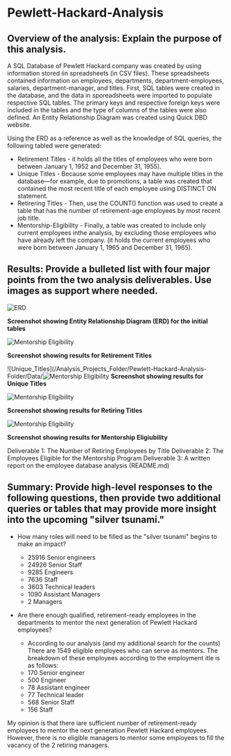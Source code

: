 # Pewlett-Hackard-Analysis

## Overview of the analysis: Explain the purpose of this analysis.

A SQL Database of Pewlett Hackard company was created by using information stored iin spreadsheets (in CSV files). These spreadsheets contained information on employees, departments, department-employees, salaries, department-manager, and titles. First, SQL tables were created in the database, and the data in sporeadsheets were imported to populate respective SQL tables. The primary keys and respective foreign keys were included in the tables and the type of columns of the tables were also defined. An Entity Relationship Diagram was created using Quick DBD website.

Using the ERD as a reference as well as the knowledge of SQL queries, the following tabled were generated: 
- Retirement Titles - it holds all the titles of employees who were born between January 1, 1952 and December 31, 1955). 
- Unique Titles - Because some employees may have multiple titles in the database—for example, due to promotions, a table was created that contained the most recent title of each employee using DISTINCT ON statement. 
- Retirering Titles - Then, use the COUNT() function was used to create a table that has the number of retirement-age employees by most recent job title. 
- Mentorship-Eligibility - Finally, a table was created to include only current employees inthe analysis, by excluding those employees who have already left the company. (it holds the current employees who were born between January 1, 1965 and December 31, 1965). 

## Results: Provide a bulleted list with four major points from the two analysis deliverables. Use images as support where needed.
![ERD](/Analysis_Projects_Folder/Pewlett-Hackard-Analysis-Folder/Data/QuickDBD.png)

**Screenshot showing Entity Relationship Diagram (ERD) for the initial tables**

![Mentorship Eligibility](/Analysis_Projects_Folder/Pewlett-Hackard-Analysis-Folder/Data/retirement_titles.png)

**Screenshot showing results for Retirement Titles**

![Unique_Titles](/Analysis_Projects_Folder/Pewlett-Hackard-Analysis-Folder/Data/![Mentorship Eligibility](/Analysis_Projects_Folder/Pewlett-Hackard-Analysis-Folder/Data/unique_titles.png)
**Screenshot showing results for Unique Titles**

![Mentorship Eligibility](/Analysis_Projects_Folder/Pewlett-Hackard-Analysis-Folder/Data/retiring_titles.png)

**Screenshot showing results for Retiring Titles**


![Mentorship Eligibility](/Analysis_Projects_Folder/Pewlett-Hackard-Analysis-Folder/Data/mentorship_eligibility.png)

**Screenshot showing results for Mentorship Eligiubility**

Deliverable 1: The Number of Retiring Employees by Title
Deliverable 2: The Employees Eligible for the Mentorship Program
Deliverable 3: A written report on the employee database analysis (README.md)



## Summary: Provide high-level responses to the following questions, then provide two additional queries or tables that may provide more insight into the upcoming "silver tsunami."

- How many roles will need to be filled as the "silver tsunami" begins to make an impact?
  - 25916 Senior engineers
  - 24926 Senior Staff
  - 9285 Engineers
  - 7636 Staff
  - 3603 Technical leaders
  - 1090 Assistant Managers
  - 2 Managers


- Are there enough qualified, retirement-ready employees in the departments to mentor the next generation of Pewlett Hackard employees?
  - According to our analysis (and my additional search for the counts) There are 1549 eligible employees who can serve as mentors. 
  The breakdown of these employees according to the employment itle is as follows:
  - 170 Senior engineer
  - 500 Engineer
  - 78 Assistant engineer
  - 77 Technical leader
  - 568 Senior Staff
  - 156 Staff

My opinion is that there iare sufficient number of retirement-ready employees to mentor the next generation Pewlett Hackard employees. However, there is no eligible managers to mentor some employees to fill the vacancy of the 2 retiring managers.


